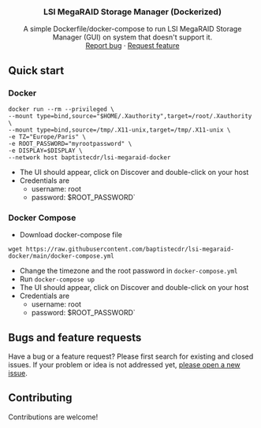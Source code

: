 <h3 align="center">LSI MegaRAID Storage Manager (Dockerized)</h3>
<p align="center">
    A simple Dockerfile/docker-compose to run LSI MegaRAID Storage Manager (GUI) on system that doesn't support it.
    <br>
    <a href="https://github.com/baptistecdr/lsi-megaraid-docker/issues/new">Report bug</a>
    ·
    <a href="https://github.com/baptistecdr/lsi-megaraid-docker/issues/new">Request feature</a>
</p>

## Quick start

### Docker

```shell
docker run --rm --privileged \
--mount type=bind,source="$HOME/.Xauthority",target=/root/.Xauthority \
--mount type=bind,source=/tmp/.X11-unix,target=/tmp/.X11-unix \
-e TZ="Europe/Paris" \
-e ROOT_PASSWORD="myrootpassword" \
-e DISPLAY=$DISPLAY \
--network host baptistecdr/lsi-megaraid-docker
```
* The UI should appear, click on Discover and double-click on your host
* Credentials are
  * username: root
  * password: $ROOT_PASSWORD`

### Docker Compose

* Download docker-compose file
```shell
wget https://raw.githubusercontent.com/baptistecdr/lsi-megaraid-docker/main/docker-compose.yml
```
* Change the timezone and the root password in `docker-compose.yml`
* Run `docker-compose up`
* The UI should appear, click on Discover and double-click on your host
* Credentials are
  * username: root
  * password: $ROOT_PASSWORD`

## Bugs and feature requests

Have a bug or a feature request? Please first search for existing and closed issues. If your problem or idea is not
addressed yet, [please open a new issue](https://github.com/baptistecdr/lsi-megaraid-docker/issues).

## Contributing

Contributions are welcome!
